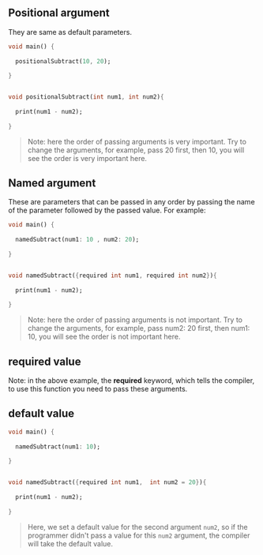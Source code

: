 


## Positional argument

They are same as default parameters. 

```dart
void main() {
  
  positionalSubtract(10, 20);
  
}


void positionalSubtract(int num1, int num2){
    
  print(num1 - num2);
  
}
```

> Note: here the order of passing arguments is very important. Try to change the arguments, for example, pass 20 first, then 10, you will see the order is very important here.



## Named argument

These are parameters that can be passed in any order by passing the name of the parameter followed by the passed value. For example:

```dart
void main() {
  
  namedSubtract(num1: 10 , num2: 20);
  
}


void namedSubtract({required int num1, required int num2}){
  
  print(num1 - num2);
  
}
```

> Note: here the order of passing arguments is not important. Try to change the arguments, for example, pass num2: 20 first, then num1: 10, you will see the order is not important here.



## required value

Note: in the above example, the **required** keyword, which tells the compiler, to use this function you need to pass these arguments.





## default value

```dart
void main() {
  
  namedSubtract(num1: 10);
  
}


void namedSubtract({required int num1,  int num2 = 20}){
  
  print(num1 - num2);
  
}
```

> Here, we set a default value for the second argument `num2`, so if the programmer didn't pass a value for this `num2` argument, the compiler will take the default value.



